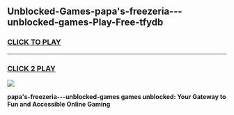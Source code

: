 
## Unblocked-Games-papa's-freezeria---unblocked-games-Play-Free-tfydb
<h3>
<a href="https://premium76.site?title=papa's-freezeria---unblocked-games&ref=15A">CLICK TO PLAY</a></h3>
<hr>

<h3>
<a href="https://premium76.site?title=papa's-freezeria---unblocked-games&ref=15A">CLICK 2 PLAY</a>
  
</h3>

<a href="https://premium76.site?title=papa's-freezeria---unblocked-games&ref=15A"><img src="https://clearcache.store/games.png"></a>


**papa's-freezeria---unblocked-games games unblocked: Your Gateway to Fun and Accessible Online Gaming**
